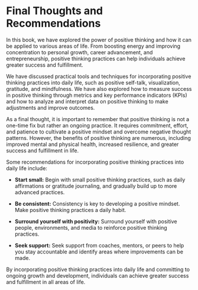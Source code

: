 Final Thoughts and Recommendations
=========================================================

In this book, we have explored the power of positive thinking and how it can be applied to various areas of life. From boosting energy and improving concentration to personal growth, career advancement, and entrepreneurship, positive thinking practices can help individuals achieve greater success and fulfillment.

We have discussed practical tools and techniques for incorporating positive thinking practices into daily life, such as positive self-talk, visualization, gratitude, and mindfulness. We have also explored how to measure success in positive thinking through metrics and key performance indicators (KPIs) and how to analyze and interpret data on positive thinking to make adjustments and improve outcomes.

As a final thought, it is important to remember that positive thinking is not a one-time fix but rather an ongoing practice. It requires commitment, effort, and patience to cultivate a positive mindset and overcome negative thought patterns. However, the benefits of positive thinking are numerous, including improved mental and physical health, increased resilience, and greater success and fulfillment in life.

Some recommendations for incorporating positive thinking practices into daily life include:

* **Start small:** Begin with small positive thinking practices, such as daily affirmations or gratitude journaling, and gradually build up to more advanced practices.

* **Be consistent:** Consistency is key to developing a positive mindset. Make positive thinking practices a daily habit.

* **Surround yourself with positivity:** Surround yourself with positive people, environments, and media to reinforce positive thinking practices.

* **Seek support:** Seek support from coaches, mentors, or peers to help you stay accountable and identify areas where improvements can be made.

By incorporating positive thinking practices into daily life and committing to ongoing growth and development, individuals can achieve greater success and fulfillment in all areas of life.
